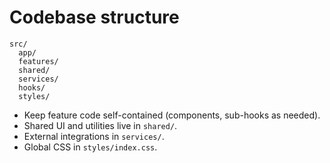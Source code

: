 # Codebase structure

```
src/
  app/
  features/
  shared/
  services/
  hooks/
  styles/
```

- Keep feature code self-contained (components, sub-hooks as needed).
- Shared UI and utilities live in `shared/`.
- External integrations in `services/`.
- Global CSS in `styles/index.css`.





